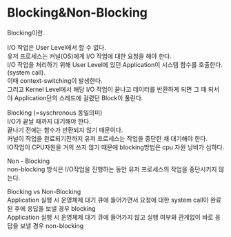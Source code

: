# Blocking&Non-Blocking

Blocking이란.

I/O 작업은 User Level에서 할 수 없다.  
유저 프로세스는 커널(OS)에게 I/O 작업에 대한 요청을 해야 한다.  
I/O 작업을 처리하기 위해 User Level에 있던 Application이 시스템 함수를 호출한다. (system call).  
이때 context-switching이 발생한다.  
그리고 Kernel Level에서 해당 I/O 작업이 끝나고 데이터를 반환하게 되면 그 때 되서야 Application단의 스레드에 걸렸던 Block이 풀린다.

Blocking (=syschronous 동일의미)  
I/O가 끝날 때까지 대기해야 한다.  
끝나기 전에는 함수가 반환되지 않기 때문이다.  
커널이 작업을 완료되기전까지 유저 프로세스는 작업을 중단한 채 대기해야 한다.   
IO작업이 CPU자원을 거의 쓰지 않기 때문에 blocking방법은 cpu 자원 낭비가 심하다.  


Non - Blocking  
non-blocking 방식은 I/O작업을 진행하는 동안 유저 프로세스의 작업을 중단시키지 않는다.  

Blocking vs Non-Blocking  
Application 실행 시 운영체제 대기 큐에 들어가면서 요청에 대한 system call이 완료된 후에 응답을 보낼 경우 blocking  
Application 실행 시 운영체제 대기 큐에 들어가지 않고 실행 여부와 관계없이 바로 응답을 보낼 경우 non-blocking  